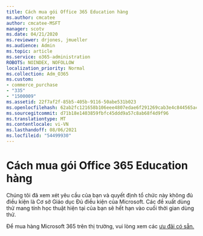 ```yaml
---
title: Cách mua gói Office 365 Education hàng
ms.author: cmcatee
author: cmcatee-MSFT
manager: scotv
ms.date: 04/21/2020
ms.reviewer: drjones, jmueller
ms.audience: Admin
ms.topic: article
ms.service: o365-administration
ROBOTS: NOINDEX, NOFOLLOW
localization_priority: Normal
ms.collection: Adm_O365
ms.custom:
- commerce_purchase
- "335"
- "1500009"
ms.assetid: 22f7af2f-85b5-405b-9116-50abe531b023
ms.openlocfilehash: 62ab2fc121658b106eee4807edae6f291269cab3e4c844565acc3dbce949b3c0
ms.sourcegitcommit: d71b18e1403859fbfc45ddd9a57c8ab68f4d9f96
ms.translationtype: MT
ms.contentlocale: vi-VN
ms.lasthandoff: 08/06/2021
ms.locfileid: "54499930"
---
```

# <a name="how-to-purchase-office-365-education-plans"></a>Cách mua gói Office 365 Education hàng

Chúng tôi đã xem xét yêu cầu của bạn và quyết định tổ chức này không đủ điều kiện là Cơ sở Giáo dục Đủ điều kiện của Microsoft. Các đề xuất dùng thử mang tính học thuật hiện tại của bạn sẽ hết hạn vào cuối thời gian dùng thử.
  
Để mua hàng Microsoft 365 trên thị trường, vui lòng xem các [ưu đãi có sẵn.](https://go.microsoft.com/fwlink/p/?linkid=868433)  